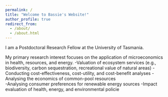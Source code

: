 ```yaml
---
permalink: /
title: "Welcome to Bassie's Website!"
author_profile: true
redirect_from: 
  - /about/
  - /about.html
---
```


I am a Postdoctoral Research Fellow at the University of Tasmania. 

My primary research interest focuses on the application of microeconomics in health, resources, and energy.
      -Valuation of ecosystem services (e.g., biodiversity, carbon sequestration, recreational value of natural areas) 
      -Conducting cost-effectiveness, cost-utility, and cost-benefit analyses 
      -Analysing the economics of common-pool resources  
      -Analysing consumer preferences for renewable energy sources 
      -Impact evaluation of  health, energy, and environmental policie
